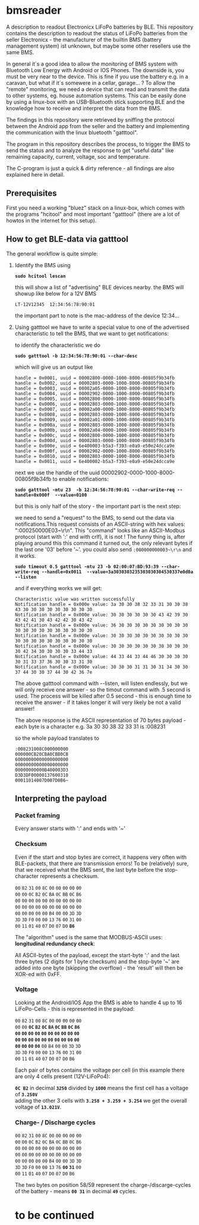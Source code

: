 # bmsreader
A description to readout Electronicx LiFoPo batteries by BLE. 
This repository contains the description to readout the status of LiFoPo batteries from the seller Electronicx - the manufacturer of the builtin BMS (battery management system) ist unknown, but maybe some other resellers use the same BMS.

In general it´s a good idea to allow the monitoring of BMS system with Bluetooth Low Energy with Android or IOS Phones. The downside is, you must be very near to the device. This is fine if you use the battery e.g. in a caravan, but what if it´s somewere in a cellar, garage... ?
To allow the "remote" monitoring, we need a device that can read and transmit the data to other systems, eg. house automation systems. This can be easily done by using a linux-box with an USB-Bluetooth stick supporting BLE and the knowledge how to receive and interpret the data from the BMS. 

The findings in this repository were retrieved by sniffing the protocol between the Android app from the seller and the battery and implementing the communication with the linux bluetooth "gatttool".

The program in this repository describes the process, to trigger the BMS to send the status and to analyze the response to get "useful data" like remaining capacity, current, voltage, soc and temperature.

The C-program is just a quick & dirty reference - all findings are also explained here in detail.

## Prerequisites

First you need a working "bluez" stack on a linux-box, which comes with the programs "hcitool" and most important "gatttool" (there are a lot of howtos in the internet for this setup).

## How to get BLE-data via gatttool

The general workflow is quite simple:

1. Identify the BMS using 

     **```sudo hcitool lescan```**
  
  
   this will show a list of "advertising" BLE devices nearby.
   the BMS will showup like below for a 12V BMS
   
     `LT-12V12345  12:34:56:78:90:01`
      
   the important part to note is the mac-address of the device 12:34... 

2. Using gatttool we have to write a special value to one of the advertised characteristic to tell the BMS, that we want to get notifications: 
   
   to identify the characteristic we do 
   
   **```sudo gatttool -b 12:34:56:78:90:01 --char-desc```** 
   
   
   which will give us an output like
   
   ```
   handle = 0x0001, uuid = 00002800-0000-1000-8000-00805f9b34fb
   handle = 0x0002, uuid = 00002803-0000-1000-8000-00805f9b34fb
   handle = 0x0003, uuid = 00002a05-0000-1000-8000-00805f9b34fb
   handle = 0x0004, uuid = 00002902-0000-1000-8000-00805f9b34fb
   handle = 0x0005, uuid = 00002800-0000-1000-8000-00805f9b34fb
   handle = 0x0006, uuid = 00002803-0000-1000-8000-00805f9b34fb
   handle = 0x0007, uuid = 00002a00-0000-1000-8000-00805f9b34fb
   handle = 0x0008, uuid = 00002803-0000-1000-8000-00805f9b34fb
   handle = 0x0009, uuid = 00002a01-0000-1000-8000-00805f9b34fb
   handle = 0x000a, uuid = 00002803-0000-1000-8000-00805f9b34fb
   handle = 0x000b, uuid = 00002a04-0000-1000-8000-00805f9b34fb
   handle = 0x000c, uuid = 00002800-0000-1000-8000-00805f9b34fb
   handle = 0x000d, uuid = 00002803-0000-1000-8000-00805f9b34fb
   handle = 0x000e, uuid = 6e400003-b5a3-f393-e0a9-e50e24dcca9e
   handle = 0x000f, uuid = 00002902-0000-1000-8000-00805f9b34fb
   handle = 0x0010, uuid = 00002803-0000-1000-8000-00805f9b34fb
   handle = 0x0011, uuid = 6e400002-b5a3-f393-e0a9-e50e24dcca9e 
   ```
   next we use the handle of the uuid 00002902-0000-1000-8000-00805f9b34fb to enable notifications:
   
   **```sudo gatttool -mtu 23  -b 12:34:56:78:90:01 --char-write-req --handle=0x000f  --value=0100```** 
      
   but this is only half of the story - the important part is the next step:
   
   we need to send a "request" to the BMS, to send out the data via notifications.This request consists of an ASCII-string with hex values:
   ":000250000E03~\r\n". 
   This "command" looks like an ASCII-Modbus protocol (start with ':' end with crlf), it is not ! 
   The funny thing is, after playing around this this command it turned out, the only relevant bytes if the last one '03' before '~'.
   you could also send ```:000000000003~\r\n``` and it works.
   
   **```sudo timeout 0.5 gatttool -mtu 23 -b 02:00:07:BD:93:39 --char-write-req --handle=0x0011  --value=3a3030303235303030304530337e0d0a  --listen```** 
      
   and if everything works we will get:
   
   ```
   Characteristic value was written successfully
   Notification handle = 0x000e value: 3a 30 30 38 32 33 31 30 30 38 43 30 30 30 30 30 30 30 30 30
   Notification handle = 0x000e value: 30 30 30 30 30 30 43 42 39 30 43 42 41 30 43 42 42 30 43 42
   Notification handle = 0x000e value: 36 30 30 30 30 30 30 30 30 30 30 30 30 30 30 30 30 30 30 30 
   Notification handle = 0x000e value: 30 30 30 30 30 30 30 30 30 30 30 30 30 30 30 30 30 30 30 30 
   Notification handle = 0x000e value: 30 30 30 30 30 30 30 30 30 30 30 42 34 30 30 30 30 33 44 33 
   Notification handle = 0x000e value: 44 33 44 33 44 46 30 30 30 30 30 31 33 37 36 30 30 33 31 30 
   Notification handle = 0x000e value: 30 30 30 31 31 30 31 34 30 30 37 44 30 30 37 44 30 42 36 7e 
   ```
   
   The above gatttool command with --listen, will listen endlessly, but we will only receive one answer - so the timout command with .5 second is used. 
   The process will be killed after 0.5 second - this is enough time to receive the answer - if it takes longer it will very likely be not a valid answer!    
   
   The above response is the ASCII representation of 70 bytes payload - each byte is a character e.g. 3a 30 30 38 32 33 31  is :008231
   
   so the whole payload translates to
       
    ``:008231008C000000000``     
    ``000000CB20CBA0CBB0CB``  
    ``60000000000000000000``   
    ``00000000000000000000``   
    ``00000000000B400003D3``   
    ``D3D3DF00000137600310``   
    ``00011014007D007D0B6~``  
      
   ## Interpreting the payload
   
   ### Packet framing 
   Every answer starts with ':' and ends with '~'
   
   ### Checksum
   Even if the start and stop bytes are correct, it happens very often with BLE-packets, that there are transmission errors! 
   To be (relatively) sure, that we received what the BMS sent, the last byte before the stop-character represents a checksum.
   
    ``00``  ``82``  ``31``  ``00``  ``8C``  ``00``  ``00``  ``00``  ``00``  ``00``     
    ``00``  ``00``  ``0C``  ``B2``  ``0C``  ``BA``  ``0C``  ``BB``  ``0C``  ``B6``  
    ``00``  ``00``  ``00``  ``00``  ``00``  ``00``  ``00``  ``00``  ``00``  ``00``   
    ``00``  ``00``  ``00``  ``00``  ``00``  ``00``  ``00``  ``00``  ``00``  ``00``   
    ``00``  ``00``  ``00``  ``00``  ``00``  ``B4``  ``00``  ``00``  ``3D``  ``3D``   
    ``3D``  ``3D``  ``F0``  ``00``  ``00``  ``13``  ``76``  ``00``  ``31``  ``00``   
    ``00``  ``11``  ``01``  ``40``  ``07``  ``D0``  ``07``  ``D0``   __``B6``__
   
   
   The "algorithm" used is the same that MODBUS-ASCII uses: **longitudinal redundancy check**:
   
   All ASCII-bytes of the payload, except the start-byte ':' and the last three bytes (2 digits for 1 byte checksum) and the stop-byte '~' are added into one byte (skipping the overflow) - the 'result' will then be XOR-ed with 0xFF.  
   
   ### Voltage
   
   Looking at the Android/IOS App the BMS is able to handle 4 up to 16 LiFoPo-Cells - this is represented in the payload:
   
    ``00``  ``82``  ``31``  ``00``  ``8C``  ``00``  ``00``  ``00``  ``00``  ``00``     
    ``00``  ``00``   __``0C``  ``B2``  ``0C``  ``BA``  ``0C``  ``BB``  ``0C``  ``B6``  
    ``00``  ``00``  ``00``  ``00``  ``00``  ``00``  ``00``  ``00``  ``00``  ``00``   
    ``00``  ``00``  ``00``  ``00``  ``00``  ``00``  ``00``  ``00``  ``00``  ``00``   
    ``00``  ``00``  ``00``  ``00``__   ``00``  ``B4``  ``00``  ``00``  ``3D``  ``3D``   
    ``3D``  ``3D``  ``F0``  ``00``  ``00``  ``13``  ``76``  ``00``  ``31``  ``00``   
    ``00``  ``11``  ``01``  ``40``  ``07``  ``D0``  ``07``  ``D0``  ``B6``
   
   Each pair of bytes contains the voltage per cell (in this example there are only 4 cells present (12V-LiFoPo4):  
   
   __``0C B2``__ in decimal __``3250``__ divided by __``1000``__ means the first cell has a voltage of __``3.250V``__   
   adding the other 3 cells with __``3.258 + 3.259 + 3.254``__ we get the overall voltage of __``13.021V``__.
   
   
   ### Charge- / Discharge cycles
   
    ``00``  ``82``  ``31``  ``00``  ``8C``  ``00``  ``00``  ``00``  ``00``  ``00``     
    ``00``  ``00``  ``0C``  ``B2``  ``0C``  ``BA``  ``0C``  ``BB``  ``0C``  ``B6``  
    ``00``  ``00``  ``00``  ``00``  ``00``  ``00``  ``00``  ``00``  ``00``  ``00``   
    ``00``  ``00``  ``00``  ``00``  ``00``  ``00``  ``00``  ``00``  ``00``  ``00``   
    ``00``  ``00``  ``00``  ``00``  ``00``  ``B4``  ``00``  ``00``  ``3D``  ``3D``   
    ``3D``  ``3D``  ``F0``  ``00``  ``00``  ``13``  ``76``   __``00``  ``31``__  ``00``   
    ``00``  ``11``  ``01``  ``40``  ``07``  ``D0``  ``07``  ``D0``  ``B6``
    
    The two bytes on position 58/59 represent the charge-/discarge-cycles of the battery - means  __``00 31``__ in decimal __``49``__ cycles.
    
    
   
   
   
   
   
   # to be continued

   
